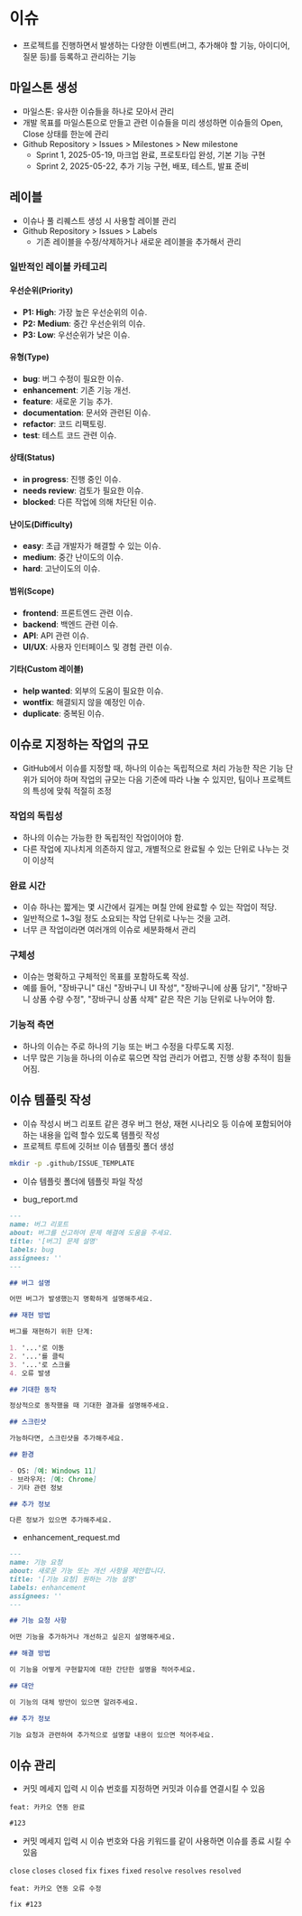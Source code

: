 # 이슈

- 프로젝트를 진행하면서 발생하는 다양한 이벤트(버그, 추가해야 할 기능, 아이디어, 질문 등)를 등록하고 관리하는 기능

## 마일스톤 생성

- 마일스톤: 유사한 이슈들을 하나로 모아서 관리
- 개발 목표를 마일스톤으로 만들고 관련 이슈들을 미리 생성하면 이슈들의 Open, Close 상태를 한눈에 관리
- Github Repository > Issues > Milestones > New milestone
  - Sprint 1, 2025-05-19, 마크업 완료, 프로토타입 완성, 기본 기능 구현
  - Sprint 2, 2025-05-22, 추가 기능 구현, 배포, 테스트, 발표 준비

## 레이블

- 이슈나 풀 리퀘스트 생성 시 사용할 레이블 관리
- Github Repository > Issues > Labels
  - 기존 레이블을 수정/삭제하거나 새로운 레이블을 추가해서 관리

### 일반적인 레이블 카테고리

#### 우선순위(Priority)

- **P1: High**: 가장 높은 우선순위의 이슈.
- **P2: Medium**: 중간 우선순위의 이슈.
- **P3: Low**: 우선순위가 낮은 이슈.

#### 유형(Type)

- **bug**: 버그 수정이 필요한 이슈.
- **enhancement**: 기존 기능 개선.
- **feature**: 새로운 기능 추가.
- **documentation**: 문서와 관련된 이슈.
- **refactor**: 코드 리팩토링.
- **test**: 테스트 코드 관련 이슈.

#### 상태(Status)

- **in progress**: 진행 중인 이슈.
- **needs review**: 검토가 필요한 이슈.
- **blocked**: 다른 작업에 의해 차단된 이슈.

#### 난이도(Difficulty)

- **easy**: 초급 개발자가 해결할 수 있는 이슈.
- **medium**: 중간 난이도의 이슈.
- **hard**: 고난이도의 이슈.

#### 범위(Scope)

- **frontend**: 프론트엔드 관련 이슈.
- **backend**: 백엔드 관련 이슈.
- **API**: API 관련 이슈.
- **UI/UX**: 사용자 인터페이스 및 경험 관련 이슈.

#### 기타(Custom 레이블)

- **help wanted**: 외부의 도움이 필요한 이슈.
- **wontfix**: 해결되지 않을 예정인 이슈.
- **duplicate**: 중복된 이슈.

## 이슈로 지정하는 작업의 규모

- GitHub에서 이슈를 지정할 때, 하나의 이슈는 독립적으로 처리 가능한 작은 기능 단위가 되어야 하며 작업의 규모는 다음 기준에 따라 나눌 수 있지만, 팀이나 프로젝트의 특성에 맞춰 적절히 조정

### 작업의 독립성
- 하나의 이슈는 가능한 한 독립적인 작업이어야 함.
- 다른 작업에 지나치게 의존하지 않고, 개별적으로 완료될 수 있는 단위로 나누는 것이 이상적

### 완료 시간
- 이슈 하나는 짧게는 몇 시간에서 길게는 며칠 안에 완료할 수 있는 작업이 적당.
- 일반적으로 1~3일 정도 소요되는 작업 단위로 나누는 것을 고려.
- 너무 큰 작업이라면 여러개의 이슈로 세분화해서 관리

### 구체성
- 이슈는 명확하고 구체적인 목표를 포함하도록 작성.
- 예를 들어, "장바구니" 대신 "장바구니 UI 작성", "장바구니에 상품 담기", "장바구니 상품 수량 수정", "장바구니 상품 삭제" 같은 작은 기능 단위로 나누어야 함.

### 기능적 측면
- 하나의 이슈는 주로 하나의 기능 또는 버그 수정을 다루도록 지정.
- 너무 많은 기능을 하나의 이슈로 묶으면 작업 관리가 어렵고, 진행 상황 추적이 힘들어짐.

## 이슈 템플릿 작성

- 이슈 작성시 버그 리포트 같은 경우 버그 현상, 재현 시나리오 등 이슈에 포함되어야 하는 내용을 입력 할수 있도록 템플릿 작성
- 프로젝트 루트에 깃허브 이슈 템플릿 폴더 생성

```sh
mkdir -p .github/ISSUE_TEMPLATE
```

- 이슈 템플릿 폴더에 템플릿 파일 작성

- bug_report.md

```md
---
name: 버그 리포트
about: 버그를 신고하여 문제 해결에 도움을 주세요.
title: '[버그] 문제 설명'
labels: bug
assignees: ''
---

## 버그 설명

어떤 버그가 발생했는지 명확하게 설명해주세요.

## 재현 방법

버그를 재현하기 위한 단계:

1. '...'로 이동
2. '...'를 클릭
3. '...'로 스크롤
4. 오류 발생

## 기대한 동작

정상적으로 동작했을 때 기대한 결과를 설명해주세요.

## 스크린샷

가능하다면, 스크린샷을 추가해주세요.

## 환경

- OS: [예: Windows 11]
- 브라우저: [예: Chrome]
- 기타 관련 정보

## 추가 정보

다른 정보가 있으면 추가해주세요.
```

- enhancement_request.md

```md
---
name: 기능 요청
about: 새로운 기능 또는 개선 사항을 제안합니다.
title: '[기능 요청] 원하는 기능 설명'
labels: enhancement
assignees: ''
---

## 기능 요청 사항

어떤 기능을 추가하거나 개선하고 싶은지 설명해주세요.

## 해결 방법

이 기능을 어떻게 구현할지에 대한 간단한 설명을 적어주세요.

## 대안

이 기능의 대체 방안이 있으면 알려주세요.

## 추가 정보

기능 요청과 관련하여 추가적으로 설명할 내용이 있으면 적어주세요.
```

## 이슈 관리

- 커밋 메세지 입력 시 이슈 번호를 지정하면 커밋과 이슈를 연결시킬 수 있음

```
feat: 카카오 연동 완료

#123
```

- 커밋 메세지 입력 시 이슈 번호와 다음 키워드를 같이 사용하면 이슈를 종료 시킬 수 있음

`close`
`closes`
`closed`
`fix`
`fixes`
`fixed`
`resolve`
`resolves`
`resolved`

```
feat: 카카오 연동 오류 수정

fix #123
```